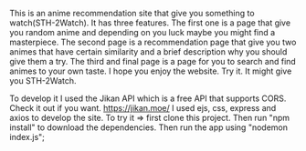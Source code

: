 This is an anime recommendation site that give you something to watch(STH-2Watch). It has three features. The first one is a page that give you random anime and depending on you luck maybe you might find a masterpiece. 
The second page is a recommendation page that give you two animes that have certain similarity and a brief description why you should give them a try.
The third and final page is a page for you to search and find animes to your own taste. 
I hope you enjoy the website. Try it. It might give you STH-2Watch.


To develop it I used the Jikan API which is a free API that supports CORS. Check it out if you want. https://jikan.moe/
I used ejs, css, express and axios to develop the site.
To try it => first clone this project. Then run "npm install" to download the dependencies. Then run the app using "nodemon index.js";
